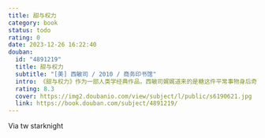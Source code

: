 ```yaml
---
title: 甜与权力
category: book
status: todo
rating: 0
date: 2023-12-26 16:22:40
douban:
  id: "4891219"
  title: 甜与权力
  subtitle: "[美] 西敏司 / 2010 / 商务印书馆"
  intro: 《甜与权力》作为一部人类学经典作品，西敏司娓娓道来的是糖这件平常事物身后奇妙而非同寻常的历史。聚焦于工业化早期的英格兰以及美洲加勒比殖民地的甘蔗种植园，西敏司把糖的命运讲述得格外深刻而不乏趣味。书中我们看到了糖从一件奢侈品化身为工业化生产之商品的过程，在这个过程中它密切地与早期资本主义原始积累、奴隶化生产，乃至国与国之间的政治经济关系联系在了一起。与此同时，我们也看到了糖是如何经过一个自上而下的复杂文化过程，一步步地嵌入到了日常生活的肌理之中。人类学家如何从纷繁的历史材料中发潜阐幽？如何在平凡处着眼进而揭示出背后的不平凡？
  rating: 8.3
  cover: https://img2.doubanio.com/view/subject/l/public/s6190621.jpg
  link: https://book.douban.com/subject/4891219/
---
```


Via tw starknight